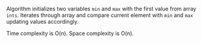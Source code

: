 Algorithm initializes two variables `min` and `max` with the first value from array `ints`. Iterates through array and compare current element with `min` and `max` updating values accordingly.

Time complexity is O(n).
Space complexity is O(n).